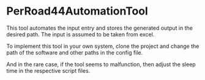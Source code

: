 # PerRoad44AutomationTool
This tool automates the input entry and stores the generated output in the desired path. The input is assumed to be taken from excel.

To implement this tool in your own system, clone the project and change the path of the software and other paths in the config file. 

And in the rare case, if the tool seems to malfunction, then adjust the sleep time in the respective script files.

